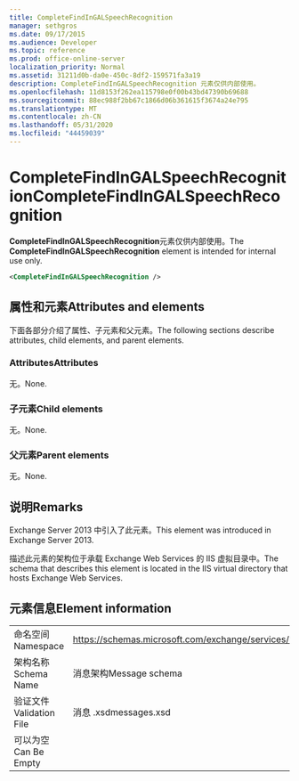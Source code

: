 ```yaml
---
title: CompleteFindInGALSpeechRecognition
manager: sethgros
ms.date: 09/17/2015
ms.audience: Developer
ms.topic: reference
ms.prod: office-online-server
localization_priority: Normal
ms.assetid: 31211d0b-da0e-450c-8df2-159571fa3a19
description: CompleteFindInGALSpeechRecognition 元素仅供内部使用。
ms.openlocfilehash: 11d8153f262ea115798e0f00b43bd47390b69688
ms.sourcegitcommit: 88ec988f2bb67c1866d06b361615f3674a24e795
ms.translationtype: MT
ms.contentlocale: zh-CN
ms.lasthandoff: 05/31/2020
ms.locfileid: "44459039"
---
```

# <a name="completefindingalspeechrecognition"></a><span data-ttu-id="dd319-103">CompleteFindInGALSpeechRecognition</span><span class="sxs-lookup"><span data-stu-id="dd319-103">CompleteFindInGALSpeechRecognition</span></span>

<span data-ttu-id="dd319-104">**CompleteFindInGALSpeechRecognition**元素仅供内部使用。</span><span class="sxs-lookup"><span data-stu-id="dd319-104">The **CompleteFindInGALSpeechRecognition** element is intended for internal use only.</span></span> 
  
```XML
<CompleteFindInGALSpeechRecognition />
```

## <a name="attributes-and-elements"></a><span data-ttu-id="dd319-105">属性和元素</span><span class="sxs-lookup"><span data-stu-id="dd319-105">Attributes and elements</span></span>

<span data-ttu-id="dd319-106">下面各部分介绍了属性、子元素和父元素。</span><span class="sxs-lookup"><span data-stu-id="dd319-106">The following sections describe attributes, child elements, and parent elements.</span></span>
  
### <a name="attributes"></a><span data-ttu-id="dd319-107">Attributes</span><span class="sxs-lookup"><span data-stu-id="dd319-107">Attributes</span></span>

<span data-ttu-id="dd319-108">无。</span><span class="sxs-lookup"><span data-stu-id="dd319-108">None.</span></span>
  
### <a name="child-elements"></a><span data-ttu-id="dd319-109">子元素</span><span class="sxs-lookup"><span data-stu-id="dd319-109">Child elements</span></span>

<span data-ttu-id="dd319-110">无。</span><span class="sxs-lookup"><span data-stu-id="dd319-110">None.</span></span>
  
### <a name="parent-elements"></a><span data-ttu-id="dd319-111">父元素</span><span class="sxs-lookup"><span data-stu-id="dd319-111">Parent elements</span></span>

<span data-ttu-id="dd319-112">无。</span><span class="sxs-lookup"><span data-stu-id="dd319-112">None.</span></span>
  
## <a name="remarks"></a><span data-ttu-id="dd319-113">说明</span><span class="sxs-lookup"><span data-stu-id="dd319-113">Remarks</span></span>

<span data-ttu-id="dd319-114">Exchange Server 2013 中引入了此元素。</span><span class="sxs-lookup"><span data-stu-id="dd319-114">This element was introduced in Exchange Server 2013.</span></span>
  
<span data-ttu-id="dd319-115">描述此元素的架构位于承载 Exchange Web Services 的 IIS 虚拟目录中。</span><span class="sxs-lookup"><span data-stu-id="dd319-115">The schema that describes this element is located in the IIS virtual directory that hosts Exchange Web Services.</span></span>
  
## <a name="element-information"></a><span data-ttu-id="dd319-116">元素信息</span><span class="sxs-lookup"><span data-stu-id="dd319-116">Element information</span></span>

|||
|:-----|:-----|
|<span data-ttu-id="dd319-117">命名空间</span><span class="sxs-lookup"><span data-stu-id="dd319-117">Namespace</span></span>  <br/> |https://schemas.microsoft.com/exchange/services/2006/messages  <br/> |
|<span data-ttu-id="dd319-118">架构名称</span><span class="sxs-lookup"><span data-stu-id="dd319-118">Schema Name</span></span>  <br/> |<span data-ttu-id="dd319-119">消息架构</span><span class="sxs-lookup"><span data-stu-id="dd319-119">Message schema</span></span>  <br/> |
|<span data-ttu-id="dd319-120">验证文件</span><span class="sxs-lookup"><span data-stu-id="dd319-120">Validation File</span></span>  <br/> |<span data-ttu-id="dd319-121">消息 .xsd</span><span class="sxs-lookup"><span data-stu-id="dd319-121">messages.xsd</span></span>  <br/> |
|<span data-ttu-id="dd319-122">可以为空</span><span class="sxs-lookup"><span data-stu-id="dd319-122">Can Be Empty</span></span>  <br/> ||
   

